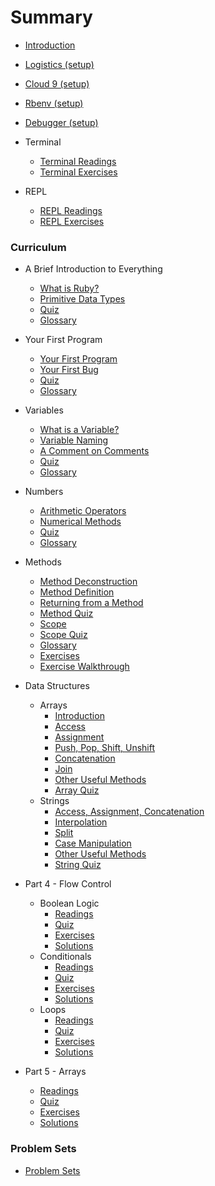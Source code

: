 # Summary

* [Introduction](README.md)

* [Logistics (setup)](logistics.md)
* [Cloud 9 (setup)](configuration/c9_setup.md)
* [Rbenv (setup)](configuration/rbenv_setup.md)
* [Debugger (setup)](configuration/debugger_setup.md)
* Terminal
  * [Terminal Readings](part1-data_types/terminal_readings.md)
  * [Terminal Exercises](part1-data_types/terminal_exercises.md)
* REPL
  * [REPL Readings](part1-data_types/repl_readings.md)
  * [REPL Exercises](part1-data_types/repl_exercises.md)

### Curriculum

* A Brief Introduction to Everything
  * [What is Ruby?](part1-data_types/what_is_ruby.md)
  * [Primitive Data Types](part1-data_types/primitive_data_types.md)
  * [Quiz](part1-data_types/quiz.md)
  * [Glossary](part1-data_types/glossary.md)

* Your First Program
  * [Your First Program](part2-first_program/your_first_program.md)
  * [Your First Bug](part2-first_program/your_first_bug.md)
  * [Quiz](part2-first_program/quiz.md)
  * [Glossary](part2-first_program/glossary.md)

* Variables
  * [What is a Variable?](part3-variables/what_is_a_variable.md)
  * [Variable Naming](part3-variables/variable_naming.md)
  * [A Comment on Comments](part3-variables/comments.md)
  * [Quiz](part3-variables/quiz.md)
  * [Glossary](part3-variables/glossary.md)

* Numbers
  * [Arithmetic Operators](part4-numbers/arithmetic_operators.md)
  * [Numerical Methods](part4-numbers/numerical_methods.md)
  * [Quiz](part4-numbers/quiz.md)
  * [Glossary](part4-numbers/glossary.md)

* Methods
  * [Method Deconstruction](part5-methods/method_deconstruction.md)
  * [Method Definition](part5-methods/method_definition.md)
  * [Returning from a Method](part5-methods/method_returns.md)
  * [Method Quiz](part5-methods/method_quiz.md)
  * [Scope](part5-methods/scope.md)
  * [Scope Quiz](part5-methods/scope_quiz.md)
  * [Glossary](part5-methods/glossary.md)
  * [Exercises](part5-methods/exercises.md)
  * [Exercise Walkthrough](part5-method/walkthrough.md)

* Data Structures
  * Arrays
    * [Introduction](part6-data_structures/arrays_intro.md)
    * [Access](part6-data_structures/arrays_access.md)
    * [Assignment](part6-data_structures/arrays_assignment.md)
    * [Push, Pop, Shift, Unshift](part6-data_structures/ppsu.md)
    * [Concatenation](part6-data_structures/arrays_concatenation.md)
    * [Join](part6-data_structures/join.md)
    * [Other Useful Methods](part6-data_structures/arrays_methods.md)
    * [Array Quiz](part6-data_structures/array_quiz.md)
  * Strings
    * [Access, Assignment, Concatenation](part6-data_structures/strings_intro.md)
    * [Interpolation](part6-data_structures/interpolation.md)
    * [Split](part6-data_structures/split.md)
    * [Case Manipulation](part6-data_structures/case.md)
    * [Other Useful Methods](part6-data_structures/strings_methods.md)
    * [String Quiz](part6-data_structures/string_quiz.md)


* Part 4 - Flow Control
  * Boolean Logic
    * [Readings](part4/boolean_logic_readings.md)
    * [Quiz](part4/boolean_logic_quiz.md)
    * [Exercises](part4/boolean_logic_exercises.md)
    * [Solutions](part4/boolean_logic_solutions.md)
  * Conditionals
    * [Readings](part4/conditionals_readings.md)
    * [Quiz](part4/conditionals_quiz.md)
    * [Exercises](part4/conditionals_exercises.md)
    * [Solutions](part4/conditionals_solutions.md)
  * Loops
    * [Readings](part4/loops_readings.md)
    * [Quiz](part4/loops_quiz.md)
    * [Exercises](part4/loops_exercises.md)
    * [Solutions](part4/loops_solutions.md)

* Part 5 - Arrays
  * [Readings](part5/arrays_readings.md)
  * [Quiz](part5/arrays_quiz.md)
  * [Exercises](part5/arrays_exercises.md)
  * [Solutions](part5/arrays_solutions.md)   

### Problem Sets

* [Problem Sets](problem_sets/README.md)

<!-- ### Practice Challenges

* [Practice Challenges](practice_challenges/README.md) -->
